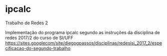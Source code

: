 # ipcalc
Trabalho de Redes 2

Implementação do programa ipcalc segundo as instruções da disciplina de redes 2017/2 do curso de SI/UFF
https://sites.googlecom/site/diegogpassos/disciplinas/redesisi_2017_2/especificacao-do-segundo-trabalho
